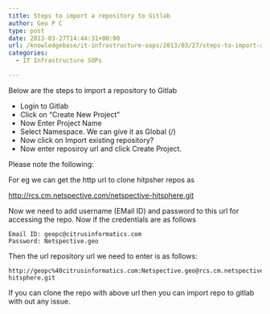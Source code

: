 ```yaml
---
title: Steps to import a repository to Gitlab
author: Geo P C
type: post
date: 2013-03-27T14:44:31+00:00
url: /knowledgebase/it-infrastructure-sops/2013/03/27/steps-to-import-a-repository-to-gitlab/
categories:
  - IT Infrastructure SOPs

---
```

Below are the steps to import a repository to Gitlab

  * Login to Gitlab
  * Click on &#8220;Create New Project&#8221;
  * Now Enter Project Name
  * Select Namespace. We can give it as Global (/)
  * Now click on Import existing repository?
  * Now enter reposiroy url and click Create Project.

Please note the following:

For eg we can get the http url to clone hitpsher repos as

http://rcs.cm.netspective.com/netspective-hitsphere.git

Now we need to add username (EMail ID) and password to this url for accessing the repo. Now if the credentials are as follows

    Email ID: geopc@citrusinformatics.com
    Password: Netspective.geo
    

Then the url repository url we need to enter is as follows:

    http://geopc%40citrusinformatics.com:Netspective.geo@rcs.cm.netspective.com/netspective-hitsphere.git
    

If you can clone the repo with above url then you can import repo to gitlab with out any issue.